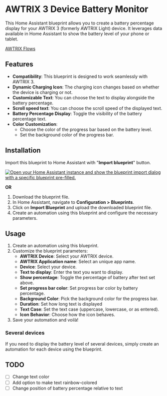# AWTRIX 3 Device Battery Monitor 

This Home Assistant blueprint allows you to create a battery percentage display for your AWTRIX 3 (formerly AWTRIX Light) device. It leverages data available in Home Assistant to show the battery level of your phone or tablet. 

[AWTRIX Flows](https://flows.blueforcer.de/flow/XBJpOq0Zorzw)

## Features

+ **Compatibility**: This blueprint is designed to work seamlessly with AWTRIX 3.
+ **Dynamic Charging Icon**: The charging icon changes based on whether the device is charging or not.
+ **Customizable Text**: You can choose the text to display alongside the battery percentage.
+ **Scroll speed text**: You can choose the scroll speed of the displayed text.
+ **Battery Percentage Display**: Toggle the visibility of the battery percentage text.
+ **Color Customization**:
    - Choose the color of the progress bar based on the battery level.
    - Set the background color of the progress bar.

## Installation
Import this blueprint to Home Assistant with "**Import blueprint**" button.

[![Open your Home Assistant instance and show the blueprint import dialog with a specific blueprint pre-filled.](https://my.home-assistant.io/badges/blueprint_import.svg)](https://my.home-assistant.io/redirect/blueprint_import/?blueprint_url=https%3A%2F%2Fgithub.com%2Ft3kmor%2FAWTRIXDeviceBatteryMonitor)

**OR**

1. Download the blueprint file.
2. In Home Assistant, navigate to **Configuration > Blueprints**.
3. Click on **Import Blueprint** and upload the downloaded blueprint file.
4. Create an automation using this blueprint and configure the necessary parameters.

## Usage

1. Create an automation using this blueprint.
2. Customize the blueprint parameters:
    - **AWTRIX Device**: Select your AWTRIX device.
    - **AWTRIX Application name**: Select an unique app name.
    - **Device**: Select your device.
    - **Text to display**: Enter the text you want to display.
    - **Show percentage**: Toggle the percentage of battery after text set above.
    - **Set progress bar color**: Set progress bar color by battery percentage.
    - **Background Color**: Pick the background color for the progress bar.
    - **Duration**: Set how long text is displayed
    - **Text Case**: Set the text case (uppercase, lowercase, or as entered).
    - **Icon Behavior**: Choose how the icon behaves.
3. Save your automation and voilà!

### Several devices
If you need to display the battery level of several devices, simply create an automation for each device using the blueprint.

## TODO
- [ ] Change text color
- [ ] Add option to make text rainbow-colored
- [ ] Change position of battery percentage relative to text
